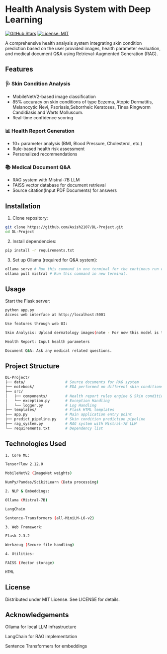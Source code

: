 # Health Analysis System with Deep Learning

[![GitHub Stars](https://img.shields.io/github/stars/Asish2107/DL-Project?style=social)](https://github.com/Asish2107/DL-Project/stargazers)
[![License: MIT](https://img.shields.io/badge/License-MIT-yellow.svg)](https://opensource.org/licenses/MIT)

A comprehensive health analysis system integrating skin condition prediction based on the user provided images, health parameter evaluation, and medical document Q&A using Retrieval-Augmented Generation (RAG).

## Features

### 🩺 Skin Condition Analysis
- MobileNetV2-based image classification
- 85% accuracy on skin conditions of type Eczema, Atopic Dermatitis, Melanocytic Nevi, Psoriasis,Seborrheic Keratoses, Tinea Ringworm Candidiasis and Warts Molluscum.
- Real-time confidence scoring

### 📊 Health Report Generation
- 10+ parameter analysis (BMI, Blood Pressure, Cholesterol, etc.)
- Rule-based health risk assessment
- Personalized recommendations

### 📚 Medical Document Q&A
- RAG system with Mistral-7B LLM
- FAISS vector database for document retrieval
- Source citation(Input PDF Documents) for answers

## Installation

1. Clone repository:
```bash
git clone https://github.com/Asish2107/DL-Project.git
cd DL-Project
```

2. Install dependencies:

```bash
pip install -r requirements.txt
```

3. Set up Ollama (required for Q&A system):

```bash
ollama serve # Run this command in one terminal for the continous run of ollama model.
ollama pull mistral # Run this command in new terminal.
```

## Usage

 Start the Flask server:

```bash
python app.py
Access web interface at http://localhost:5001

Use features through web UI:

Skin Analysis: Upload dermatology images(note - For now this model is trained only on skin diseases of type Eczema, Atopic Dermatitis, Melanocytic Nevi, Psoriasis,Seborrheic Keratoses, Tinea Ringworm Candidiasis and Warts Molluscum)

Health Report: Input health parameters

Document Q&A: Ask any medical related questions.
```

## Project Structure
```bash
DL-Project/
├── data/                  # Source documents for RAG system
├── notebook/              # EDA performed on different skin conditions data set
├── src/
│   ├── components/        # Health report rules engine & Skin condition model training.
│   └── exception.py       # Exception Handling
│   └── logger.py          # Log Handling
├── templates/             # Flask HTML templates
├── app.py                 # Main application entry point
├── predict_pipeline.py    # Skin condition prediction pipeline
├── rag_system.py          # RAG system with Mistral-7B LLM
└── requirements.txt       # Dependency list
```

## Technologies Used
```bash
1. Core ML:

TensorFlow 2.12.0 

MobileNetV2 (ImageNet weights)

NumPy/Pandas/ScikitLearn (Data processing)

2. NLP & Embeddings:

Ollama (Mistral-7B)

LangChain

Sentence-Transformers (all-MiniLM-L6-v2)

3. Web Framework:

Flask 2.3.2

Werkzeug (Secure file handling)

4. Utilities:

FAISS (Vector storage)

HTML
```

## License
Distributed under MIT License. See LICENSE for details.

## Acknowledgements

Ollama for local LLM infrastructure

LangChain for RAG implementation

Sentence Transformers for embeddings